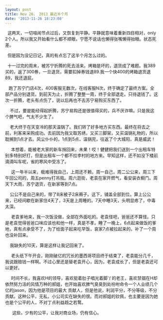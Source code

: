 ```yaml
---
layout: post
title: Nov 26， 2013 最近半个月
date: '2013-11-26 18:23:08'
---
```



  这两天，一切喧闹节点过后，又恢复到平静。平静就意味着重新四目相对，only 2个人。所以我又开始看什么都不顺眼，宁愿不说话也懒得张嘴懒得抬眼。状态死差。

  但是因为没记日记，真的有点忘了这半个月怎么过的。

  十一过完的周末，被苏宁折腾的死去活来。烤箱是坏的，退货成了难题。我389买的，返了300券，一旦退货，需要扣掉券钱退89.我一个快400的烤箱退货退89，我还退屁。

   跑了苏宁门店4次，400客服无数次，在线客服N次，终于确定了最终方案。全部产品分别退货。到前天为止，折腾了整整一周，终于全部退走。只待退钱了。这次一折腾，老头有点伤了，说以后再也不去苏宁易购买东西了。

    不过，要是能经得起折腾，苏宁易购还是很值得买的，兵不厌诈嘛。只是我这个脾气吧，气太不少生了。

    老大终于在天变冷的那天温锅了。我们转了好多地方买东西。最终在将去之前，利客来采购成功。去前因为我又取苏绣，又买三脚架，又买温锅礼物的，所以耽搁到1点才去。风尘仆仆的，1点到5点，温锅完，往返了个大城阳，真是威武！

     本想着，能被老大家的新车捎回来，未果！哎！健健把我们送到一个出租车特别多特别好打，但是出租车一个都不拉李村的地方来。早知这样，还不如没下楼前滴滴叫车呢，省的寒风中受冻了。

     这一年半以来，极难得我自己，上周还不赖。周一自己，周二公公来，周三下午回公司的，周五penny打吊瓶。周六逛街，老袁在家开燃气，看安装衣橱门。周天下大雨，苏宁退货，在新家等到7点。

    公公不是自己来的，带了8床被子2床褥子。这下，铺盖全部到位。算上公公来，已经间歇在新家住4天了，3天是上周睡的。7天中睡3天，头明显疼了，中毒太深。

     老袁爹地来，我一次饭没做，全部在外面吃的。老袁怪吧，爸爸还不算怪。只是老袁觉得爸爸口味应该也和他一样，真是不孝。睡了一晚上，6点起来做饭的爹地，真有点承受不了，为了给面子起来吃早饭，哀家7点被拉起来的，补了一个周也没补回来。

    我缺失的10天，算是这样让我记回来了。

     老头纸下午开会，刚刚破亿的冗长的墨西哥项目终于结束了，老袁能分几千，我说跟赔钱一样啊。不过心里还是替老袁开心，因为，老袁成长了，但是老袁还可以更好。

     时间不长，我喜欢H的领导，喜欢挺着肚子唱光着脚丫的老王，喜欢禁锢在H却依然努力活的风情万种的郝姐，也开始喜欢脾气臭臭到处吩咐命令一个人业绩几个亿的jason，因为他是项目的最大 贡献人，但是他说，利润平分，不分等级，不分贡献。这种公平，无私，小公司实在缺失的很。而对郝姐的钦佩，也主要是因为她也是个公平的人，不对丁点利益趋之若鹜。

      这些，少有的公平，让我对商业场，仍有信心。


